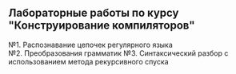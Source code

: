 ## Лабораторные работы по курсу "Конструирование компиляторов"
№1. Распознавание цепочек регулярного языка  
№2. Преобразования грамматик
№3. Синтаксический разбор с использованием метода рекурсивного спуска
